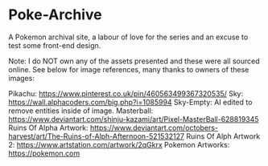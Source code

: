 # Poke-Archive

A Pokemon archival site, a labour of love for the series and an excuse to test some front-end design.

Note: I do NOT own any of the assets presented and these were all sourced online.
See below for image references, many thanks to owners of these images:

Pikachu: https://www.pinterest.co.uk/pin/460563499367320535/
Sky: https://wall.alphacoders.com/big.php?i=1085994
Sky-Empty: AI edited to remove entities inside of image.
Masterball: https://www.deviantart.com/shinju-kazami/art/Pixel-MasterBall-628819345
Ruins Of Alpha Artwork: https://www.deviantart.com/octobers-harvest/art/The-Ruins-of-Alph-Afternoon-521532127
Ruins Of Alph Artwork 2: https://www.artstation.com/artwork/2qGkrx
Pokemon Artworks: https://pokemon.com

